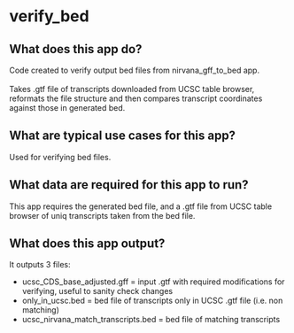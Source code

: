 # verify_bed

## What does this app do?
Code created to verify output bed files from nirvana_gff_to_bed app.</br></br>
Takes .gtf file of transcripts downloaded from UCSC table browser, reformats the file structure and then compares transcript coordinates against those in generated bed.

## What are typical use cases for this app?
Used for verifying bed files.

## What data are required for this app to run?
This app requires the generated bed file, and a .gtf file from UCSC table browser of uniq transcripts taken from the bed file.

## What does this app output?
It outputs 3 files:</br>
- ucsc_CDS_base_adjusted.gff = input .gtf with required modifications for verifying, useful to sanity check changes
- only_in_ucsc.bed = bed file of transcripts only in UCSC .gtf file (i.e. non matching)
- ucsc_nirvana_match_transcripts.bed = bed file of matching transcripts 
